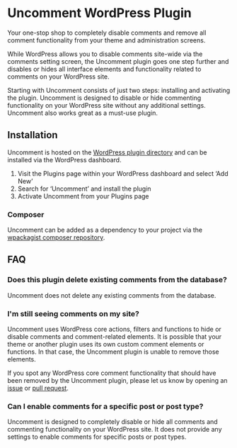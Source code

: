 # Uncomment WordPress Plugin

Your one-stop shop to completely disable comments and remove all comment functionality from your theme and administration screens.

While WordPress allows you to disable comments site-wide via the comments setting screen, the Uncomment plugin goes one step further and disables or hides all interface elements and functionality related to comments on your WordPress site.

Starting with Uncomment consists of just two steps: installing and activating the plugin. Uncomment is designed to disable or hide commenting functionality on your WordPress site without any additional settings. Uncomment also works great as a must-use plugin.

## Installation

Uncomment is hosted on the [WordPress plugin directory](https://wordpress.org/plugins/uncomment/) and can be installed via the WordPress dashboard.

1. Visit the Plugins page within your WordPress dashboard and select ‘Add New’
1. Search for ‘Uncomment’ and install the plugin
1. Activate Uncomment from your Plugins page

### Composer

Uncomment can be added as a dependency to your project via the [wpackagist composer repository](https://wpackagist.org/search?q=uncomment).

## FAQ

### Does this plugin delete existing comments from the database?

Uncomment does not delete any existing comments from the database.

### I'm still seeing comments on my site?

Uncomment uses WordPress core actions, filters and functions to hide or disable comments and comment-related elements. It is possible that your theme or another plugin uses its own custom comment elements or functions. In that case, the Uncomment plugin is unable to remove those elements.

If you spot any WordPress core comment functionality that should have been removed by the Uncomment plugin, please let us know by opening an [issue](https://github.com/functionsfile/uncomment/issues) or [pull request](https://github.com/functionsfile/uncomment/pulls).

### Can I enable comments for a specific post or post type?

Uncomment is designed to completely disable or hide all comments and commenting functionality on your WordPress site. It does not provide any settings to enable comments for specific posts or post types.
